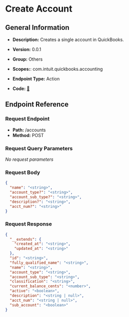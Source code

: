 # Create Account

## General Information

- **Description:** Creates a single account in QuickBooks.

- **Version:** 0.0.1
- **Group:** Others
- **Scopes:**: com.intuit.quickbooks.accounting
- **Endpoint Type:** Action
- **Code:** [🔗](https://github.com/NangoHQ/integration-templates/tree/main/integrations/quickbooks-sandbox/actions/create-account.ts)

## Endpoint Reference

### Request Endpoint

- **Path:** /accounts
- **Method:** POST

### Request Query Parameters

_No request parameters_

### Request Body

```json
{
  "name": "<string>",
  "account_type?": "<string>",
  "account_sub_type?": "<string>",
  "description?": "<string>",
  "acct_num?": "<string>"
}
```

### Request Response

```json
{
  "__extends": {
    "created_at": "<string>",
    "updated_at": "<string>"
  },
  "id": "<string>",
  "fully_qualified_name": "<string>",
  "name": "<string>",
  "account_type": "<string>",
  "account_sub_type": "<string>",
  "classification": "<string>",
  "current_balance_cents": "<number>",
  "active": "<boolean>",
  "description": "<string | null>",
  "acct_num": "<string | null>",
  "sub_account": "<boolean>"
}
```

